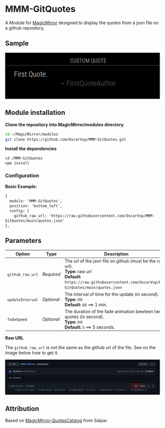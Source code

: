 # MMM-GitQuotes

A Module for [MagicMirror](https://github.com/MichMich/MagicMirror) designed to
display the quotes from a json file on a github repository.

## Sample

![alt text](https://github.com/OscarVsp/MMM-GitQuotes/raw/main/example.png "Example")

## Module installation

**Clone the repository into MagicMirror/modules directory**
```bash
cd ~/MagicMirror/modules
git clone https://github.com/OscarVsp/MMM-GitQuotes.git
```

**Install the dependencies**
```
cd /MMM-GitQuotes
npm install
```

### Configuration

**Basic Example:**

```jsonc
{
  module: 'MMM-GitQuotes',
  position: 'bottom_left',
  config: {
    github_raw_url: 'https://raw.githubusercontent.com/OscarVsp/MMM-GitQuotes/main/quotes.json'
},
```

## Parameters

 
| Option           | Type  | Description
|----------------- |----------- |-----------
| `github_raw_url` | *Required* | The url of the json file on github (must be the raw url). <br /> **Type:** raw url <br /> **Default:** `https://raw.githubusercontent.com/OscarVsp/MMM-GitQuotes/main/quotes.json`
| `updateInterval` | *Optional* | The interval of time for the update (in second). <br /> **Type:** int <br /> **Default:** `60` ==> 1 min.
| `fadeSpeed` | *Optional* | The duration of the fade animation bewteen two quotes (in second). <br /> **Type:** int <br /> **Default:** `5` ==> 5 seconds.

**Raw URL**

The `github_raw_url` is not the same as the github url of the file. See on the image below how to get it.

![alt text](https://github.com/OscarVsp/MMM-GitQuotes/raw/main/raw_url_example.png "Raw url")

## Attribution

Based on [MagicMirror-QuotesCatalog](https://github.com/salpar/MagicMirror-QuoteCatalog/) from Salpar.
